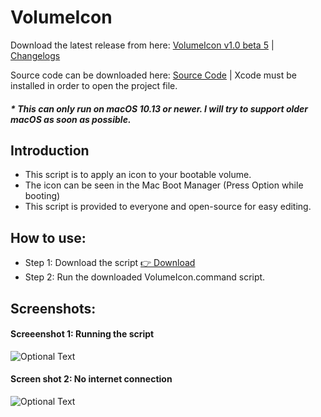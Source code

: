 # VolumeIcon

Download the latest release from here: [VolumeIcon v1.0 beta 5](https://github.com/Minh-Ton/VolumeIcon/releases/download/v1.0-b5/VolumeIcon.command) | [Changelogs](https://github.com/Minh-Ton/VolumeIcon/releases/latest)

Source code can be downloaded here: [Source Code](https://github.com/Minh-Ton/VolumeIcon/raw/resources/beta3_source.zip) | Xcode must be installed in order to open the project file.  

##### * This can only run on macOS 10.13 or newer. I will try to support older macOS as soon as possible.

## Introduction

- This script is to apply an icon to your bootable volume.
- The icon can be seen in the Mac Boot Manager (Press Option while booting)
- This script is provided to everyone and open-source for easy editing.

## How to use:

- Step 1: Download the script [ 👉 Download](https://github.com/Minh-Ton/VolumeIcon/releases/download/v1.0-b5/VolumeIcon.command)
- Step 2: Run the downloaded VolumeIcon.command script.

## Screenshots: 

#### Screeenshot 1: Running the script
![Optional Text](../resources/Screenshot1.png)
#### Screen shot 2: No internet connection
![Optional Text](../resources/Screenshot2.png)
